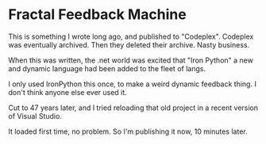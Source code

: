 # Fractal Feedback Machine

This is something I wrote long ago, and published to "Codeplex".
Codeplex was eventually archived. Then they deleted their archive.
Nasty business.

When this was written, the .net world was excited that "Iron Python"
a new and dynamic language had been added to the fleet of langs.

I only used IronPython this once, to make a weird dynamic feedback 
thing. I don't think anyone else ever used it.

Cut to 47 years later, and I tried reloading that old project in
a recent version of Visual Studio. 

It loaded first time, no problem. So I'm publishing it now, 10 minutes later.

